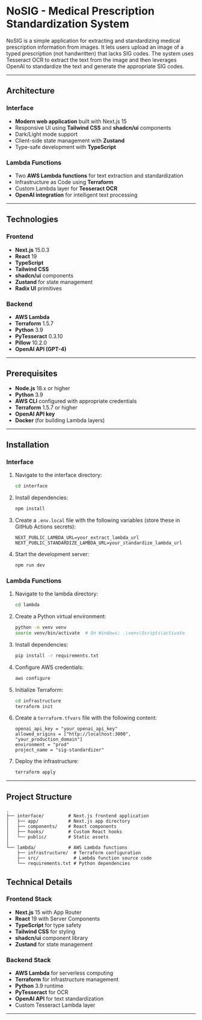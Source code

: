 
# NoSIG - Medical Prescription Standardization System

NoSIG is a simple application for extracting and standardizing medical prescription information from images. It lets users upload an image of a typed prescription (not handwritten) that lacks SIG codes. The system uses Tesseract OCR to extract the text from the image and then leverages OpenAI to standardize the text and generate the appropriate SIG codes.

---

## Architecture

### Interface
- **Modern web application** built with Next.js 15
- Responsive UI using **Tailwind CSS** and **shadcn/ui** components
- Dark/Light mode support
- Client-side state management with **Zustand**
- Type-safe development with **TypeScript**

### Lambda Functions
- Two **AWS Lambda functions** for text extraction and standardization
- Infrastructure as Code using **Terraform**
- Custom Lambda layer for **Tesseract OCR**
- **OpenAI integration** for intelligent text processing

---

## Technologies

### Frontend
- **Next.js** 15.0.3
- **React** 19
- **TypeScript**
- **Tailwind CSS**
- **shadcn/ui** components
- **Zustand** for state management
- **Radix UI** primitives

### Backend
- **AWS Lambda**
- **Terraform** 1.5.7
- **Python** 3.9
- **PyTesseract** 0.3.10
- **Pillow** 10.2.0
- **OpenAI API (GPT-4)**

---

## Prerequisites

- **Node.js** 18.x or higher
- **Python** 3.9
- **AWS CLI** configured with appropriate credentials
- **Terraform** 1.5.7 or higher
- **OpenAI API key**
- **Docker** (for building Lambda layers)

---

## Installation

### Interface

1. Navigate to the interface directory:
   ```bash
   cd interface
   ```

2. Install dependencies:
   ```bash
   npm install
   ```

3. Create a `.env.local` file with the following variables (store these in GitHub Actions secrets):
   ```env
   NEXT_PUBLIC_LAMBDA_URL=your_extract_lambda_url
   NEXT_PUBLIC_STANDARDIZE_LAMBDA_URL=your_standardize_lambda_url
   ```

4. Start the development server:
   ```bash
   npm run dev
   ```

### Lambda Functions

1. Navigate to the lambda directory:
   ```bash
   cd lambda
   ```

2. Create a Python virtual environment:
   ```bash
   python -m venv venv
   source venv/bin/activate  # On Windows: .\venv\Scripts\activate
   ```

3. Install dependencies:
   ```bash
   pip install -r requirements.txt
   ```

4. Configure AWS credentials:
   ```bash
   aws configure
   ```

5. Initialize Terraform:
   ```bash
   cd infrastructure
   terraform init
   ```

6. Create a `terraform.tfvars` file with the following content:
   ```hcl
   openai_api_key = "your_openai_api_key"
   allowed_origins = ["http://localhost:3000", "your_production_domain"]
   environment = "prod"
   project_name = "sig-standardizer"
   ```

7. Deploy the infrastructure:
   ```bash
   terraform apply
   ```

---

## Project Structure

```plaintext
.
├── interface/         # Next.js frontend application
│   ├── app/           # Next.js app directory
│   ├── components/    # React components
│   ├── hooks/         # Custom React hooks
│   └── public/        # Static assets
│
└── lambda/            # AWS Lambda functions
    ├── infrastructure/  # Terraform configuration
    ├── src/             # Lambda function source code
    └── requirements.txt # Python dependencies
```

## Technical Details

### Frontend Stack
- **Next.js** 15 with App Router
- **React** 19 with Server Components
- **TypeScript** for type safety
- **Tailwind CSS** for styling
- **shadcn/ui** component library
- **Zustand** for state management

### Backend Stack
- **AWS Lambda** for serverless computing
- **Terraform** for infrastructure management
- **Python** 3.9 runtime
- **PyTesseract** for OCR
- **OpenAI API** for text standardization
- Custom Tesseract Lambda layer

---